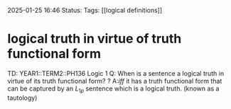2025-01-25 16:46
Status: 
Tags: [[logical definitions]]
# logical truth in virtue of truth functional form

TD: YEAR1::TERM2::PH136 Logic 1
Q: When is a sentence a logical truth in virtue of its truth functional form?
?
A:_iff_ it has a truth functional form that can be captured by an $L_{1p}$ sentence which is a logical truth. (known as a tautology)
<!--ID: 1737823991960-->
